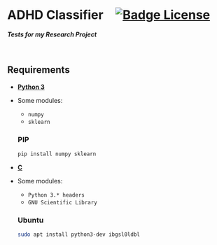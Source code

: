 
# ADHD Classifier [![Badge License]][License]

***Tests for my Research Project***

<br>

## Requirements

- **[Python 3]**

- Some modules:
  
  - `numpy`
  - `sklearn`
  
  ### PIP
  
  ```sh
  pip install numpy sklearn
  ```
- **[C]**
- Some modules:
  -  `Python 3.* headers`
  -  `GNU Scientific Library`
 
  ### Ubuntu
  ```sh
  sudo apt install python3-dev ibgsl0ldbl
  ```

<br>

<!----------------------------------------------------------------------------->

[Badge License]: https://img.shields.io/badge/License-MIT-yellow.svg?style=for-the-badge

[License]: LICENSE

[Python 3]: https://www.python.org/downloads/

[C]: https://gcc.gnu.org/

